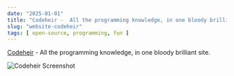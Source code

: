 ```yaml
---
date: "2025-01-01"
title: "Codeheir -  All the programming knowledge, in one bloody brilliant site"
slug: "website-codeheir"
tags: [ open-source, programming, fun ]
---
```




[Codeheir][1] - All the programming knowledge, in one bloody brilliant site.

![Codeheir Screenshot][2]



   [1]: https://codeheir.com/
   [2]: /saves/2025/01/images/codeheir.png
